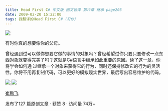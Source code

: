 ```yaml
---
title: Head First C# 中文版 图文皆译 第六章 继承 page205
date: 2009-02-20 15:22:00
tags: 我翻译的Head First C#（习作）
---
```

![](https://p-blog.csdn.net/images/p_blog_csdn_net/cuipengfei1/EntryImages/20090220/2009-02-20_14-58-40.jpg)

有时你真的想要像你的父母。

曾经遇到过可以做你想要它做的事情的对象吗？曾经希望过你只要只要修改一点东西对象就变得完美了吗？这就是C#语言中继承如此重要的原因。读了这一章，你将学会如何通
过继承一个对象来获得它的行为，同时还保持修改它的行为的灵活性。你将不用再复制代码，可以更好的模拟现实世界，最后写出容易维护的代码。



[ ![](https://profile.csdnimg.cn/5/2/5/3_cuipengfei1)
![](https://g.csdnimg.cn/static/user-reg-year/1x/11.png)
](https://blog.csdn.net/cuipengfei1)

[ 崔鹏飞 ](https://blog.csdn.net/cuipengfei1)

发布了127 篇原创文章  ·  获赞 8  ·  访问量 74万+

